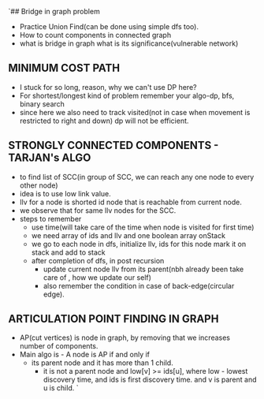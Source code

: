 `## Bridge in graph problem

- Practice Union Find(can be done using simple dfs too).
- How to count components in connected graph
- what is bridge in graph what is its significance(vulnerable network)

## MINIMUM COST PATH
- I stuck for so long, reason, why we can't use DP here?
- For shortest/longest kind of problem remember your algo-dp, bfs, binary search
- since here we also need to track visited(not in case when movement is restricted to right and down) dp will not be efficient.


## STRONGLY CONNECTED COMPONENTS - TARJAN's ALGO
- to find list of SCC(in group of SCC, we can reach any one node to every other node)
- idea is to use low link value.
- llv for a node is shorted id node that is reachable from current node.
- we observe that for same llv nodes for the SCC.
- steps to remember
  - use time(will take care of the time  when node is visited for first time)
  - we need array of ids and llv and one boolean array onStack
  - we go to each node in dfs, initialize llv, ids for this node mark it on stack and add to stack
  - after completion of dfs, in post recursion 
    - update current node llv from its parent(nbh already been take care of , how we update our self)
    - also remember the condition in case of back-edge(circular edge).

## ARTICULATION POINT FINDING IN GRAPH
- AP(cut vertices) is node in graph, by removing that we increases number of components.
- Main algo is - A node is AP if and only if 
  - its parent node and it has more than 1 child.
    - it is not a parent node and low[v] >= ids[u], where low - lowest discovery time, and ids is first discovery time. and v is parent and u is child.
`